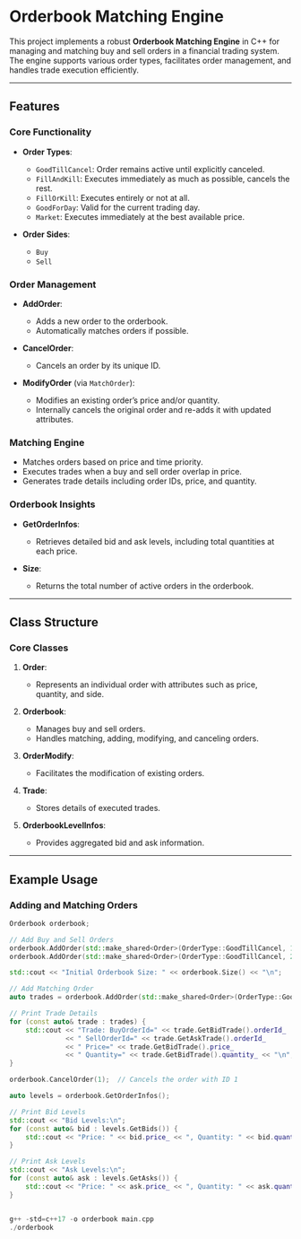 # Orderbook Matching Engine

This project implements a robust **Orderbook Matching Engine** in C++ for managing and matching buy and sell orders in a financial trading system. The engine supports various order types, facilitates order management, and handles trade execution efficiently.

---

## Features

### Core Functionality
- **Order Types**:
  - `GoodTillCancel`: Order remains active until explicitly canceled.
  - `FillAndKill`: Executes immediately as much as possible, cancels the rest.
  - `FillOrKill`: Executes entirely or not at all.
  - `GoodForDay`: Valid for the current trading day.
  - `Market`: Executes immediately at the best available price.

- **Order Sides**:
  - `Buy`
  - `Sell`

### Order Management
- **AddOrder**:
  - Adds a new order to the orderbook.
  - Automatically matches orders if possible.

- **CancelOrder**:
  - Cancels an order by its unique ID.

- **ModifyOrder** (via `MatchOrder`):
  - Modifies an existing order’s price and/or quantity.
  - Internally cancels the original order and re-adds it with updated attributes.

### Matching Engine
- Matches orders based on price and time priority.
- Executes trades when a buy and sell order overlap in price.
- Generates trade details including order IDs, price, and quantity.

### Orderbook Insights
- **GetOrderInfos**:
  - Retrieves detailed bid and ask levels, including total quantities at each price.

- **Size**:
  - Returns the total number of active orders in the orderbook.

---

## Class Structure

### Core Classes

1. **Order**:
   - Represents an individual order with attributes such as price, quantity, and side.

2. **Orderbook**:
   - Manages buy and sell orders.
   - Handles matching, adding, modifying, and canceling orders.

3. **OrderModify**:
   - Facilitates the modification of existing orders.

4. **Trade**:
   - Stores details of executed trades.

5. **OrderbookLevelInfos**:
   - Provides aggregated bid and ask information.

---

## Example Usage

### Adding and Matching Orders
```cpp
Orderbook orderbook;

// Add Buy and Sell Orders
orderbook.AddOrder(std::make_shared<Order>(OrderType::GoodTillCancel, 1, Side::Buy, 100, 10));
orderbook.AddOrder(std::make_shared<Order>(OrderType::GoodTillCancel, 2, Side::Sell, 110, 5));

std::cout << "Initial Orderbook Size: " << orderbook.Size() << "\n";

// Add Matching Order
auto trades = orderbook.AddOrder(std::make_shared<Order>(OrderType::GoodTillCancel, 3, Side::Sell, 100, 5));

// Print Trade Details
for (const auto& trade : trades) {
    std::cout << "Trade: BuyOrderId=" << trade.GetBidTrade().orderId_
              << " SellOrderId=" << trade.GetAskTrade().orderId_
              << " Price=" << trade.GetBidTrade().price_
              << " Quantity=" << trade.GetBidTrade().quantity_ << "\n";
}

orderbook.CancelOrder(1);  // Cancels the order with ID 1

auto levels = orderbook.GetOrderInfos();

// Print Bid Levels
std::cout << "Bid Levels:\n";
for (const auto& bid : levels.GetBids()) {
    std::cout << "Price: " << bid.price_ << ", Quantity: " << bid.quantity_ << "\n";
}

// Print Ask Levels
std::cout << "Ask Levels:\n";
for (const auto& ask : levels.GetAsks()) {
    std::cout << "Price: " << ask.price_ << ", Quantity: " << ask.quantity_ << "\n";
}


g++ -std=c++17 -o orderbook main.cpp
./orderbook

